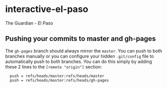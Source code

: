 # interactive-el-paso
The Guardian - El Paso


## Pushing your commits to master and gh-pages

The `gh-pages` branch should always mirror the `master`. You can push to both branches manually or you can configure your hidden `.git/config` file to automatically push to both branches.
 You can do this simply by adding these 2 lines to the `[remote "origin"]` section:

```
  push = refs/heads/master:refs/heads/master
  push = refs/heads/master:refs/heads/gh-pages
```
